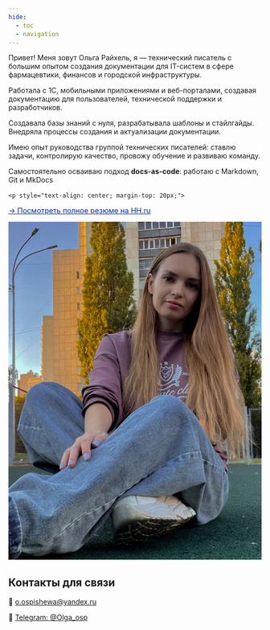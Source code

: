 ```yaml
---
hide:
  - toc
  - navigation
---
```


<div class="profile-container">
  <div class="profile-text">
    <p>Привет! Меня зовут Ольга Райхель, я — технический писатель с большим опытом создания документации для IT-систем в сфере фармацевтики, финансов и городской инфраструктуры.</p>
    <p>Работала с 1С, мобильными приложениями и веб-порталами, создавая документацию для пользователей, технической поддержки и разработчиков.</p>
    <p>Создавала базы знаний с нуля, разрабатывала шаблоны и стайлгайды. Внедряла процессы создания и актуализации документации.</p>
    <p>Имею опыт руководства группой технических писателей: ставлю задачи, контролирую качество, провожу обучение и развиваю команду.</p>
    <p>Самостоятельно осваиваю подход <strong>docs-as-code</strong>: работаю с Markdown, Git и MkDocs</p>

    <p style="text-align: center; margin-top: 20px;">
  <a href="https://belgorod.hh.ru/resume/4dde2200ff038d694b0039ed1f694961703977" 
     target="_blank" 
     style="font-size: 0.9rem; color: #0b2b89ff; text-decoration: underline;">
    → Посмотреть полное резюме на HH.ru
  </a>
</p>
  </div>
<div class="profile-photo-container">
    <img src="images/photo.jpg" alt="Ольга Райхель" class="profile-photo">
  </div>
</div>

## Контакты для связи

<div class="contact-list">
  <p>📧 <a href="mailto:o.ospishewa@yandex.ru">o.ospishewa@yandex.ru</a></p>
  <p>📱 <a href="https://t.me/Olga_osp">Telegram: @Olga_osp</a></p>
</div>


